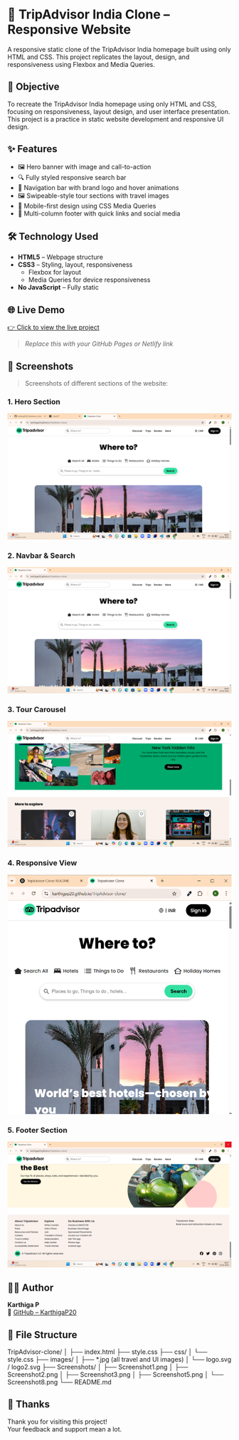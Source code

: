 # 🧳 TripAdvisor India Clone – Responsive Website

A responsive static clone of the TripAdvisor India homepage built using only HTML and CSS. This project replicates the layout, design, and responsiveness using Flexbox and Media Queries.

## 📌 Objective

To recreate the TripAdvisor India homepage using only HTML and CSS, focusing on responsiveness, layout design, and user interface presentation. This project is a practice in static website development and responsive UI design.

## ✨ Features

- 🖼 Hero banner with image and call-to-action
- 🔍 Fully styled responsive search bar
- 🧭 Navigation bar with brand logo and hover animations
- 🖼 Swipeable-style tour sections with travel images
- 📱 Mobile-first design using CSS Media Queries
- 🦶 Multi-column footer with quick links and social media

## 🛠️ Technology Used

- **HTML5** – Webpage structure  
- **CSS3** – Styling, layout, responsiveness  
  - Flexbox for layout  
  - Media Queries for device responsiveness  
- **No JavaScript** – Fully static


## 🌐 Live Demo

[👉 Click to view the live project](https://karthigap20.github.io/TripAdvisor-clone/)  
> _Replace this with your GitHub Pages or Netlify link_


## 📸 Screenshots

> Screenshots of different sections of the website:

### 1. Hero Section  
![Hero Section](./Screenshots/Screenshot1.png)

### 2. Navbar & Search  
![Navbar](./Screenshots/Screenshot2.png)

### 3. Tour Carousel  
![Tour Carousel](./Screenshots/Screenshot3.png)

### 4. Responsive View  
![Mobile View](./Screenshot5.png)

### 5. Footer Section  
![Footer](./Screenshots/Screenshot8.png)


## 👩‍💻 Author

**Karthiga P**  
🔗 [GitHub – KarthigaP20](https://github.com/KarthigaP20)

## 📁 File Structure

TripAdvisor-clone/
│
├── index.html
├── style.css
├── css/
│ └── style.css
├── images/
│ ├── *.jpg (all travel and UI images)
│ └── logo.svg / logo2.svg
├── Screenshots/
│ ├── Screenshot1.png
│ ├── Screenshot2.png
│ ├── Screenshot3.png
│ ├── Screenshot5.png
│ └── Screenshot8.png
└── README.md


## 🙏 Thanks

Thank you for visiting this project!  
Your feedback and support mean a lot.




